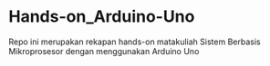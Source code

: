 # Hands-on_Arduino-Uno
Repo ini merupakan rekapan hands-on matakuliah Sistem Berbasis Mikroprosesor dengan menggunakan Arduino Uno

